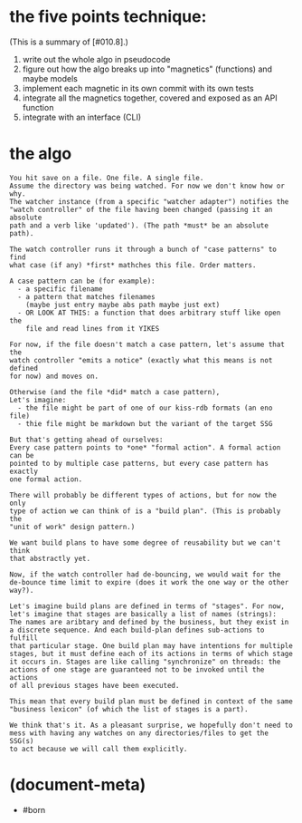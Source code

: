 # the five points technique:

(This is a summary of [#010.8].)

1. write out the whole algo in pseudocode
2. figure out how the algo breaks up into "magnetics" (functions) and maybe models
3. implement each magnetic in its own commit with its own tests
4. integrate all the magnetics together, covered and exposed as an API function
5. integrate with an interface (CLI)



# the algo

    You hit save on a file. One file. A single file.
    Assume the directory was being watched. For now we don't know how or why.
    The watcher instance (from a specific "watcher adapter") notifies the
    "watch controller" of the file having been changed (passing it an absolute
    path and a verb like 'updated'). (The path *must* be an absolute path).

    The watch controller runs it through a bunch of "case patterns" to find
    what case (if any) *first* mathches this file. Order matters.

    A case pattern can be (for example):
      - a specific filename
      - a pattern that matches filenames
        (maybe just entry maybe abs path maybe just ext)
      - OR LOOK AT THIS: a function that does arbitrary stuff like open the
        file and read lines from it YIKES

    For now, if the file doesn't match a case pattern, let's assume that the
    watch controller "emits a notice" (exactly what this means is not defined
    for now) and moves on.

    Otherwise (and the file *did* match a case pattern),
    Let's imagine:
      - the file might be part of one of our kiss-rdb formats (an eno file)
      - thie file might be markdown but the variant of the target SSG

    But that's getting ahead of ourselves:
    Every case pattern points to *one* "formal action". A formal action can be
    pointed to by multiple case patterns, but every case pattern has exactly
    one formal action.

    There will probably be different types of actions, but for now the only
    type of action we can think of is a "build plan". (This is probably the
    "unit of work" design pattern.)

    We want build plans to have some degree of reusability but we can't think
    that abstractly yet.

    Now, if the watch controller had de-bouncing, we would wait for the
    de-bounce time limit to expire (does it work the one way or the other
    way?).

    Let's imagine build plans are defined in terms of "stages". For now,
    let's imagine that stages are basically a list of names (strings):
    The names are aribtary and defined by the business, but they exist in
    a discrete sequence. And each build-plan defines sub-actions to fulfill
    that particular stage. One build plan may have intentions for multiple
    stages, but it must define each of its actions in terms of which stage
    it occurs in. Stages are like calling "synchronize" on threads: the
    actions of one stage are guaranteed not to be invoked until the actions
    of all previous stages have been executed.

    This mean that every build plan must be defined in context of the same
    "business lexicon" (of which the list of stages is a part).

    We think that's it. As a pleasant surprise, we hopefully don't need to
    mess with having any watches on any directories/files to get the SSG(s)
    to act because we will call them explicitly.



# (document-meta)

  - #born
